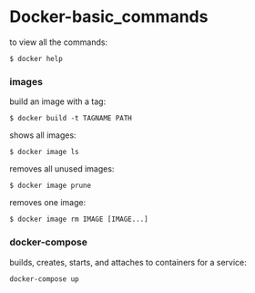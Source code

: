 # Docker-basic_commands

to view all the commands:

    $ docker help

### images

build an image with a tag:

    $ docker build -t TAGNAME PATH

shows all images:

    $ docker image ls

removes all unused images:

    $ docker image prune

removes one image:

    $ docker image rm IMAGE [IMAGE...]

### docker-compose

builds, creates, starts, and attaches to containers for a service:

    docker-compose up
